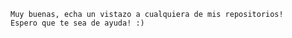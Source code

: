     Muy buenas, echa un vistazo a cualquiera de mis repositorios!
    Espero que te sea de ayuda! :)
